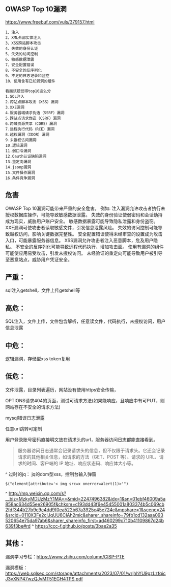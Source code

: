 ## **OWASP Top 10漏洞**
<https://www.freebuf.com/vuls/379157.html>
```
1、注入
2、XML外部实体注入
3、XSS跨站脚本攻击
4、失效的身份认证
5、失效的访问控制
6、敏感数据泄露
7、安全配置错误
8、不安全的反序列化
9、不足的日志记录和监控
10、使用含有已知漏洞的组件

看面试题觉得top16这么分
1.SQL注入
2.跨站点脚本攻击（XSS）漏洞
3.XXE漏洞
4.服务器端请求伪造（SSRF）漏洞
5.跨站点请求伪造（CSRF）漏洞
6.跨域资源共享（CORS）漏洞
7.远程执行代码（RCE）漏洞
8.越权漏洞（IDOR）漏洞
9.未授权访问漏洞
10.逻辑漏洞
11.弱口令漏洞
12.Oauth认证缺陷漏洞
13.重定向漏洞
14.jsonp漏洞
15.文件操作漏洞
16.条件竞争漏洞
```
## **危害**
OWASP Top 10漏洞可能带来严重的安全危害。
例如:
注入漏洞允许攻击者执行未授权数据库操作，可能导致敏感数据泄露。
失效的身份验证使弱密码和会话劫持成为现实，威胁用户账户安全。
敏感数据暴露可能导致隐私泄露和身份盗窃。
XXE漏洞可使攻击者读取敏感文件，引发信息泄露风险。
失效的访问控制可能导致越权访问，影响关键数据完整性。
安全配置错误使得未经审查的设置成为攻击入口，可能暴露服务器信息。
XSS漏洞允许攻击者注入恶意脚本，危及用户隐私。
不安全的反序列化可能导致远程代码执行，增加攻击面。
使用有漏洞的组件可能使应用易受攻击，引发未授权访问。
未经验证的重定向可能导致用户被引导至恶意站点，威胁用户凭证安全。



## **严重：**
sql注入getshell，文件上传getshell等
## **高危：**
SQL注入，文件上传，文件包含解析，任意读文件，代码执行，未授权访问，用户信息泄露
## **中危：**
逻辑漏洞，存储型xss
token复用
## **低危：**
文件泄露，目录列表遍历，网站没有使用https安全传输，

OPTIONS请求404的页面，测试可请求方法(如果能响应，且响应中有可PUT，则网站存在不安全的请求方法)

mysql错误日志泄露

任意url跳转可定制

用户登录账号密码直接明文放在请求头的url，服务器访问日志都能直接看到。
>服务器访问日志通常会记录请求头的信息，但不仅限于请求头。它还会记录请求的其他相关信息，如请求的方法（GET、POST 等）、请求的 URL、请求的时间、客户端的 IP 地址、响应状态码、响应体大小等。

^
过时的jq：
jq的dom型xss，控制台输入弹窗
```
$("element[attribute='< img src=x onerror=alert(1)>'")
```
^
<http://mp.weixin.qq.com/s?__biz=MzkyMDUzMzY1MA==&mid=2247496382&idx=1&sn=01ebf46009a5a858ac634d55ee26905f&chksm=c193dd43f6e45455001a803374b5c069cb2fdf344b27b9c9c4dd9f0ea522b67a3925c45e724c&mpshare=1&scene=24&srcid=0110X3Fe2cIJqUU6CIAh2mic&sharer_shareinfo=79fb1cd132aaa093520654e75da97ab6&sharer_shareinfo_first=ad460299c710b41109867d24b639f3be#rd>
^
<https://ccc-f.github.io/posts/3bae2a35>
## **其他：**
漏洞学习专栏：<https://www.zhihu.com/column/CISP-PTE>

漏洞模板：<https://web.sqlsec.com/storage/attachments/2023/07/01/wrjhhYU9gzLzfqicJ3vXNP47wzQJvMT51EGH4TPS.pdf>

